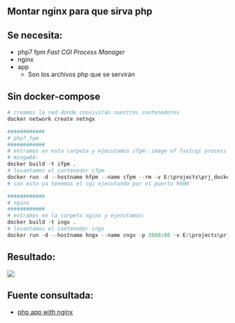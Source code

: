 ## Montar nginx para que sirva php

## Se necesita:
- php7 fpm *Fast CGI Process Manager*
- nginx 
- app
    - Son los archivos php que se servirán

## Sin docker-compose
```py
# creamos la red donde convivirán nuestros contenedores
docker network create netngx

############
# php7_fpm
############
# entramos en esta carpeta y ejecutamos ifpm: image of fastcgi process manager
# mingw64:
docker build -t ifpm .
# levantamos el contenedor cfpm 
docker run -d --hostname hfpm --name cfpm --rm -v E:\projects\prj_docker_imgs\nginx_php\app:/code --network netngx ifpm
# con esto ya tenemos el cgi ejecutando por el puerto 9000

############
# nginx
############
# entramos en la carpeta nginx y ejecutamos:
docker build -t ingx .
# levantamos el contenedor cngx
docker run -d --hostname hngx --name cngx -p 3000:80 -v E:\projects\prj_docker_imgs\nginx_php\app:/code -v E:\projects\prj_docker_imgs\nginx_php\nginx\site.conf:/etc/nginx/conf.d/default.conf --network netngx ingx
```

## Resultado:
![](https://trello-attachments.s3.amazonaws.com/5e0520ef68ff3a22a9ce167b/952x342/294eebaed4bfdebf753ba26796d28456/image.png)

## Fuente consultada:
- [php app with nginx](http://geekyplatypus.com/dockerise-your-php-application-with-nginx-and-php7-fpm/)